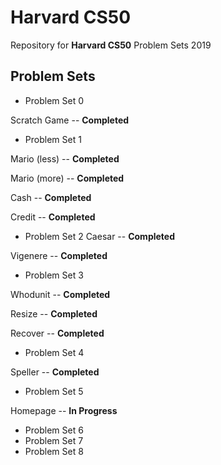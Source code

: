 # Harvard CS50 
Repository for **Harvard CS50** Problem Sets 2019


## Problem Sets
* Problem Set 0

Scratch Game -- **Completed** 

* Problem Set 1

Mario (less) -- **Completed**

Mario (more) -- **Completed**

Cash -- **Completed**

Credit -- **Completed**


* Problem Set 2 
Caesar -- **Completed**

Vigenere -- **Completed**

* Problem Set 3 

Whodunit -- **Completed**

Resize -- **Completed**
 
Recover -- **Completed**

* Problem Set 4

Speller --  **Completed**

* Problem Set 5

Homepage -- **In Progress**

* Problem Set 6
* Problem Set 7
* Problem Set 8